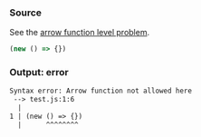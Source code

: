 ### Source
See the [arrow function level problem](../../../../parser/docs/arrow-function-level-problem.md).

```js
(new () => {})
```

### Output: error
```txt
Syntax error: Arrow function not allowed here
 --> test.js:1:6
  |
1 | (new () => {})
  |      ^^^^^^^^ 
```
